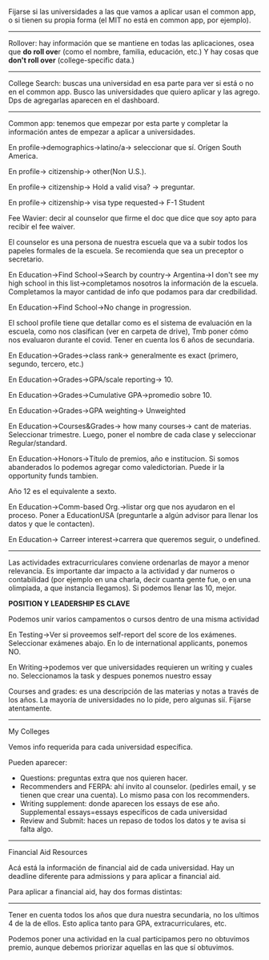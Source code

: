 Fijarse si las universidades a las que vamos a aplicar usan el common app, o si tienen su propia forma (el MIT no está en common app, por ejemplo).

---

Rollover: hay información que se mantiene en todas las aplicaciones, osea que **do roll ove**r (como el nombre, familia, educación, etc.) Y hay cosas que **don't roll over** (college-specific data.)

---

College Search: buscas una universidad en esa parte para ver si está o no en el common app. Busco las universidades que quiero aplicar y las agrego. Dps de agregarlas aparecen en el dashboard.

---

Common app: tenemos que empezar por esta parte y completar la información antes de empezar a aplicar a universidades.

En profile→demographics→latino/a→ seleccionar que sí. Orígen South America.

En profile→ citizenship→ other(Non U.S.).

En profile→ citizenship→ Hold a valid visa? → preguntar.

En profile→ citizenship→ visa type requested→ F-1 Student

Fee Wavier: decir al counselor que firme el doc que dice que soy apto para recibir el fee waiver.

El counselor es una persona de nuestra escuela que va a subir todos los papeles formales de la escuela. Se recomienda que sea un preceptor o secretario.

En Education→Find School→Search by country→ Argentina→I don't see my high school in this list→completamos nosotros la información de la escuela. Completamos la mayor cantidad de info que podamos para dar credbilidad.

En Education→Find School→No change in progression.

El school profile tiene que detallar como es el sistema de evaluación en la escuela, como nos clasifican (ver en carpeta de drive), Tmb poner cómo nos evaluaron durante el covid. Tener en cuenta los 6 años de secundaria.

En Education→Grades→class rank→ generalmente es exact (primero, segundo, tercero, etc.)

En Education→Grades→GPA/scale reporting→ 10.

En Education→Grades→Cumulative GPA→promedio sobre 10.

En Education→Grades→GPA weighting→ Unweighted

En Education→Courses&Grades→ how many courses→ cant de materias. Seleccionar trimestre. Luego, poner el nombre de cada clase y seleccionar Regular/standard.

En Education→Honors→Título de premios, año e institucion. Si somos abanderados lo podemos agregar como valedictorian. Puede ir la opportunity funds tambien.

Año 12 es el equivalente a sexto.

En Education→Comm-based Org.→listar org que nos ayudaron en el proceso. Poner a EducationUSA (preguntarle a algún advisor para llenar los datos y que le contacten).

En Education→ Carreer interest→carrera que queremos seguir, o undefined.

---

Las actividades extracurriculares conviene ordenarlas de mayor a menor relevancia. Es importante dar impacto a la actividad y dar numeros o contabilidad (por ejemplo en una charla, decir cuanta gente fue, o en una olimpiada, a que instancia llegamos). Si podemos llenar las 10, mejor.

**POSITION Y LEADERSHIP ES CLAVE**

Podemos unir varios campamentos o cursos dentro de una misma actividad

En Testing→Ver si proveemos self-report del score de los exámenes. Seleccionar exámenes abajo. En lo de international applicants, ponemos NO.

En Writing→podemos ver que universidades requieren un writing y cuales no. Seleccionamos la task y despues ponemos nuestro essay

Courses and grades: es una descripción de las materias y notas a través de los años. La mayoría de universidades no lo pide, pero algunas sií. Fijarse atentamente.

---

My Colleges

Vemos info requerida para cada universidad específica.

Pueden aparecer:

- Questions: preguntas extra que nos quieren hacer.
- Recommenders and FERPA: ahí invito al counselor. (pedirles email, y se tienen que crear una cuenta). Lo mismo pasa con los recommenders.
- Writing supplement: donde aparecen los essays de ese año. Supplemental essays=essays específicos de cada universidad
- Review and Submit: haces un repaso de todos los datos y te avisa si falta algo.

---

Financial Aid Resources

Acá está la información de financial aid de cada universidad. Hay un deadline diferente para admissions y para aplicar a financial aid.

Para aplicar a financial aid, hay dos formas distintas:

---

Tener en cuenta todos los años que dura nuestra secundaria, no los ultimos 4 de la de ellos. Esto aplica tanto para GPA, extracurriculares, etc.

Podemos poner una actividad en la cual participamos pero no obtuvimos premio, aunque debemos priorizar aquellas en las que sí obtuvimos.